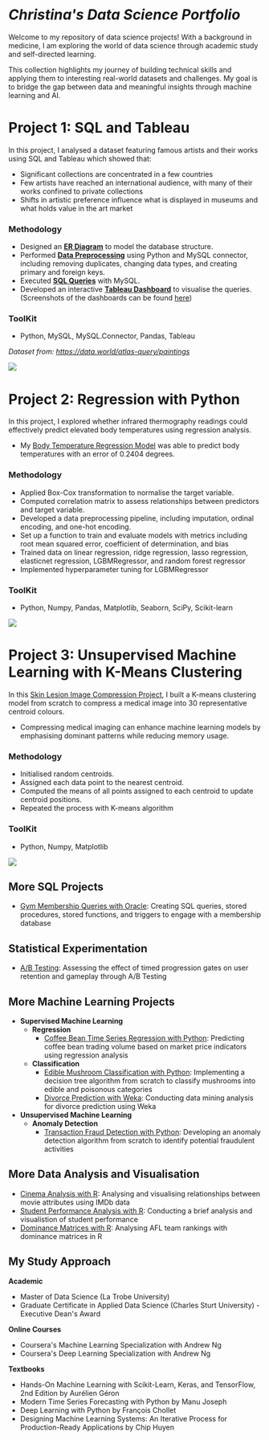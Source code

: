 # *Christina's Data Science Portfolio*
Welcome to my repository of data science projects! With a background in medicine, I am exploring the world of data science through academic study and self-directed learning. 

This collection highlights my journey of building technical skills and applying them to interesting real-world datasets and challenges. My goal is to bridge the gap between data and meaningful insights through machine learning and AI.

# Project 1: SQL and Tableau
In this project, I analysed a dataset featuring famous artists and their works using SQL and Tableau which showed that:
- Significant collections are concentrated in a few countries
- Few artists have reached an international audience, with many of their works confined to private collections
- Shifts in artistic preference influence what is displayed in museums and what holds value in the art market

### **Methodology**
- Designed an [**ER Diagram**](Famous%20Paintings/Art%20ER%20Diagram.jpg) to model the database structure.
- Performed [**Data Preprocessing**](Famous%20Paintings/art_preprocessing.ipynb) using Python and MySQL connector, including removing duplicates, changing data types, and creating primary and foreign keys.
- Executed [**SQL Queries**](Famous%20Paintings/art_sql.ipynb) with MySQL.
- Developed an interactive [**Tableau Dashboard**](https://public.tableau.com/views/FamousArtistsandtheirWorks/Art?:language=en-GB&:sid=&:redirect=auth&:display_count=n&:origin=viz_share_link) to visualise the queries. (Screenshots of the dashboards can be found [here](Famous%20Paintings/Dashboards/art%20dashboards.md))

### **ToolKit**
- Python, MySQL, MySQL.Connector, Pandas, Tableau

_Dataset from: https://data.world/atlas-query/paintings_

![](Famous%20Paintings/Dashboards/Story%201.png)

# Project 2: Regression with Python
In this project, I explored whether infrared thermography readings could effectively predict elevated body temperatures using regression analysis. 
- My [Body Temperature Regression Model](Infrared%20Thermography%20Regression/Infrared%20Thermography%20Regression.ipynb) was able to predict body temperatures with an error of 0.2404 degrees. 

### **Methodology**
- Applied Box-Cox transformation to normalise the target variable.
- Computed correlation matrix to assess relationships between predictors and target variable.
- Developed a data preprocessing pipeline, including imputation, ordinal encoding, and one-hot encoding.
- Set up a function to train and evaluate models with metrics including root mean squared error, coefficient of determination, and bias
- Trained data on linear regression, ridge regression, lasso regression, elasticnet regression, LGBMRegressor, and random forest regressor
- Implemented hyperparameter tuning for LGBMRegressor

### **ToolKit**
- Python, Numpy, Pandas, Matplotlib, Seaborn, SciPy, Scikit-learn

![](Infrared%20Thermography%20Regression/rmse_plot.jpg)

# Project 3: Unsupervised Machine Learning with K-Means Clustering
In this [Skin Lesion Image Compression Project](Skin%20Lesion%20K-Means%20Clustering/Skin%20Lesion%20K-Means%20Clustering.ipynb), I built a K-means clustering model from scratch to compress a medical image into 30 representative centroid colours. 
- Compressing medical imaging can enhance machine learning models by emphasising dominant patterns while reducing memory usage.

### **Methodology**
- Initialised random centroids.
- Assigned each data point to the nearest centroid.
- Computed the means of all points assigned to each centroid to update centroid positions.
- Repeated the process with K-means algorithm

### **ToolKit**
- Python, Numpy, Matplotlib
  
![](Skin%20Lesion%20K-Means%20Clustering/lesion_plot.jpg)

## More SQL Projects
  - [Gym Membership Queries with Oracle](Gym%20SQL/Gym_SQL.ipynb): Creating SQL queries, stored procedures, stored functions, and triggers to engage with a membership database

## Statistical Experimentation
- [A/B Testing](AB%20Testing/AB%20Testing.ipynb): Assessing the effect of timed progression gates on user retention and gameplay through A/B Testing
      
## More Machine Learning Projects
  - **Supervised Machine Learning**
    - **Regression**
      - [Coffee Bean Time Series Regression with Python](Coffee%20Bean%20Regression/Coffee%20Bean%20Regression.ipynb): Predicting coffee bean trading volume based on market price indicators using regression analysis 
    - **Classification**
      - [Edible Mushroom Classification with Python](Mushroom%20Classification/Mushroom%20Classification.ipynb): Implementing a decision tree algorithm from scratch to classify mushrooms into edible and poisonous categories
      - [Divorce Prediction with Weka](Divorce%20Prediction/Divorce%20Prediction.ipynb): Conducting data mining analysis for divorce prediction using Weka
  - **Unsupervised Machine Learning**
    - **Anomaly Detection**
      - [Transaction Fraud Detection with Python](Transaction%20Fraud%20Anomaly%20Detection/Transaction%20Fraud%20Anomaly%20Detection.ipynb): Developing an anomaly detection algorithm from scratch to identify potential fraudulent activities
 
## More Data Analysis and Visualisation
  - [Cinema Analysis with R](IMDB/Data%20Analysis%20of%20IMDB%20Dataset.ipynb): Analysing and visualising relationships between movie attributes using IMDb data
  - [Student Performance Analysis with R](Student%20Marks/Data%20Analysis%20of%20Student%20Marks.ipynb): Conducting a brief analysis and visualistion of student performance
  - [Dominance Matrices with R](Dominance%20Matrices/Dominance%20Matrices.ipynb): Analysing AFL team rankings with dominance matrices in R
  

## My Study Approach
**Academic**
- Master of Data Science (La Trobe University)
- Graduate Certificate in Applied Data Science (Charles Sturt University) - Executive Dean's Award

**Online Courses**
- Coursera's Machine Learning Specialization with Andrew Ng
- Coursera's Deep Learning Specialization with Andrew Ng

**Textbooks**
- Hands-On Machine Learning with Scikit-Learn, Keras, and TensorFlow, 2nd Edition by Aurélien Géron
- Modern Time Series Forecasting with Python by Manu Joseph
- Deep Learning with Python by François Chollet
- Designing Machine Learning Systems: An Iterative Process for Production-Ready Applications by Chip Huyen
